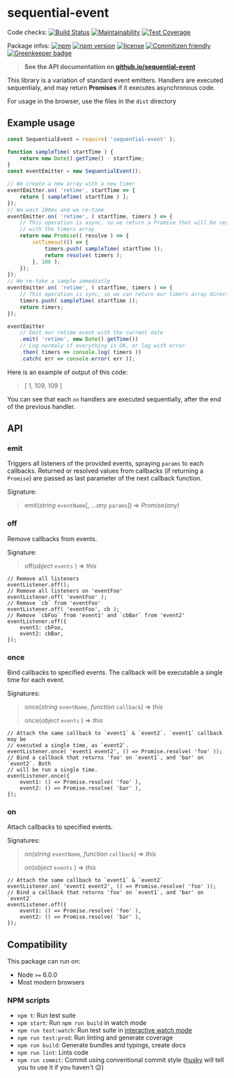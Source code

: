 # sequential-event

Code checks:
[![Build Status](https://travis-ci.org/GerkinDev/sequential-event.svg?branch=master)](https://travis-ci.org/GerkinDev/sequential-event)
[![Maintainability](https://api.codeclimate.com/v1/badges/6f730e6f07635b7a57ad/maintainability)](https://codeclimate.com/github/GerkinDev/sequential-event/maintainability)
[![Test Coverage](https://api.codeclimate.com/v1/badges/6f730e6f07635b7a57ad/test_coverage)](https://codeclimate.com/github/GerkinDev/sequential-event/test_coverage)

Package infos:
[![npm](https://img.shields.io/npm/dm/sequential-event.svg)](https://npmjs.org/package/sequential-event)
[![npm version](https://badge.fury.io/js/sequential-event.svg)](https://badge.fury.io/js/sequential-event)
[![license](https://img.shields.io/github/license/GerkinDev/sequential-event.svg)](https://github.com/GerkinDev/sequential-event)
[![Commitizen friendly](https://img.shields.io/badge/commitizen-friendly-brightgreen.svg)](http://commitizen.github.io/cz-cli/) [![Greenkeeper badge](https://badges.greenkeeper.io/GerkinDev/sequential-event.svg)](https://greenkeeper.io/)

> **See the API documentation on [github.io/sequential-event](https://gerkindev.github.io/sequential-event/)**

This library is a variation of standard event emitters. Handlers are executed
sequentialy, and may return **Promises** if it executes asynchronous code.

For usage in the browser, use the files in the `dist` directory

## Example usage

```javascript
const SequentialEvent = require( 'sequential-event' );

function sampleTime( startTime ) {
    return new Date().getTime() - startTime;
}
const eventEmitter = new SequentialEvent();

// We create a new array with a new timer
eventEmitter.on( 'retime', startTime => {
    return [ sampleTime( startTime ) ];
});
// We wait 100ms and we re-time
eventEmitter.on( 'retime', ( startTime, timers ) => {
    // This operation is async, so we return a Promise that will be resolved
    // with the timers array
    return new Promise(( resolve ) => {
        setTimeout(() => {
            timers.push( sampleTime( startTime ));
            return resolve( timers );
        }, 100 );
    });
});
// We re-take a sample immediatly
eventEmitter.on( 'retime', ( startTime, timers ) => {
    // This operation is sync, so we can return our timers array directly
    timers.push( sampleTime( startTime ));
    return timers;
});

eventEmitter
    // Emit our retime event with the current date
    .emit( 'retime', new Date().getTime())
    // Log normaly if everything is OK, or log with error
    .then( timers => console.log( timers ))
    .catch( err => console.error( err ));
```

Here is an example of output of this code:

> [ 1, 109, 109 ]

You can see that each `on` handlers are executed sequentially, after the end of
the previous handler.

## API

### emit

Triggers all listeners of the provided events, spraying `params` to each
callbacks. Returned or resolved values from callbacks (if returning a
`Promise`) are passed as last parameter of the next callback function.

Signature:

> emit(*string* `eventName`[, *...any* `params`]) => *Promise(any)*

### off

Remove callbacks from events.

Signature:

> off(*object* `events` ) => *this*

```
// Remove all listeners
eventListener.off();
// Remove all listeners on 'eventFoo'
eventListener.off( 'eventFoo' );
// Remove `cb` from 'eventFoo'
eventListener.off( 'eventFoo', cb );
// Remove `cbFoo` from 'event1' and `cbBar` from 'event2'
eventListener.off({
    event1: cbFoo,
    event2: cbBar,
});
```

### once

Bind callbacks to specified events. The callback will be executable a single
time for each event.

Signatures:

> once(*string* `eventName`, *function* `callback`) => *this*
>
> once(*object* `events` ) => *this*

```
// Attach the same callback to `event1` & `event2`. `event1` callback may be
// executed a single time, as `event2`.
eventListener.once( 'event1 event2', () => Promise.resolve( 'foo' ));
// Bind a callback that returns 'foo' on `event1`, and 'bar' on `event2`. Both
// will be run a single time.
eventListener.once({
    event1: () => Promise.resolve( 'foo' ),
    event2: () => Promise.resolve( 'bar' ),
});
```

### on

Attach callbacks to specified events.

Signatures:

> on(*string* `eventName`, *function* `callback`) => *this*
>
> on(*object* `events` ) => *this*

```
// Attach the same callback to `event1` & `event2`
eventListener.on( 'event1 event2', () => Promise.resolve( 'foo' ));
// Bind a callback that returns 'foo' on `event1`, and 'bar' on `event2`
eventListener.off({
    event1: () => Promise.resolve( 'foo' ),
    event2: () => Promise.resolve( 'bar' ),
});
```

## Compatibility

This package can run on:

* Node `>=` 6.0.0
* Most modern browsers

### NPM scripts

 - `npm t`: Run test suite
 - `npm start`: Run `npm run build` in watch mode
 - `npm run test:watch`: Run test suite in [interactive watch mode](http://facebook.github.io/jest/docs/cli.html#watch)
 - `npm run test:prod`: Run linting and generate coverage
 - `npm run build`: Generate bundles and typings, create docs
 - `npm run lint`: Lints code
 - `npm run commit`: Commit using conventional commit style ([husky](https://github.com/typicode/husky) will tell you to use it if you haven't :wink:)
